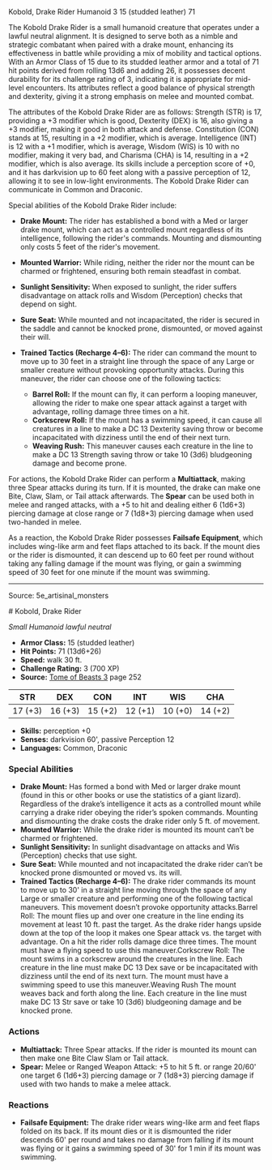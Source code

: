 <MonsterName/>Kobold, Drake Rider</MonsterName>
<CreatureType/>Humanoid</CreatureType>
<CR/>3</CR>
<AC/>15 (studded leather)</AC>
<HP/>71</HP>
<summary>The Kobold Drake Rider is a small humanoid creature that operates under a lawful neutral alignment. It is designed to serve both as a nimble and strategic combatant when paired with a drake mount, enhancing its effectiveness in battle while providing a mix of mobility and tactical options. With an Armor Class of 15 due to its studded leather armor and a total of 71 hit points derived from rolling 13d6 and adding 26, it possesses decent durability for its challenge rating of 3, indicating it is appropriate for mid-level encounters. Its attributes reflect a good balance of physical strength and dexterity, giving it a strong emphasis on melee and mounted combat.</summary>

<detail>

The attributes of the Kobold Drake Rider are as follows: Strength (STR) is 17, providing a +3 modifier which is good, Dexterity (DEX) is 16, also giving a +3 modifier, making it good in both attack and defense. Constitution (CON) stands at 15, resulting in a +2 modifier, which is average. Intelligence (INT) is 12 with a +1 modifier, which is average, Wisdom (WIS) is 10 with no modifier, making it very bad, and Charisma (CHA) is 14, resulting in a +2 modifier, which is also average. Its skills include a perception score of +0, and it has darkvision up to 60 feet along with a passive perception of 12, allowing it to see in low-light environments. The Kobold Drake Rider can communicate in Common and Draconic.

Special abilities of the Kobold Drake Rider include:

- **Drake Mount:** The rider has established a bond with a Med or larger drake mount, which can act as a controlled mount regardless of its intelligence, following the rider's commands. Mounting and dismounting only costs 5 feet of the rider's movement.
  
- **Mounted Warrior:** While riding, neither the rider nor the mount can be charmed or frightened, ensuring both remain steadfast in combat.
  
- **Sunlight Sensitivity:** When exposed to sunlight, the rider suffers disadvantage on attack rolls and Wisdom (Perception) checks that depend on sight.
  
- **Sure Seat:** While mounted and not incapacitated, the rider is secured in the saddle and cannot be knocked prone, dismounted, or moved against their will.
  
- **Trained Tactics (Recharge 4–6):** The rider can command the mount to move up to 30 feet in a straight line through the space of any Large or smaller creature without provoking opportunity attacks. During this maneuver, the rider can choose one of the following tactics:
  - **Barrel Roll:** If the mount can fly, it can perform a looping maneuver, allowing the rider to make one spear attack against a target with advantage, rolling damage three times on a hit.
  - **Corkscrew Roll:** If the mount has a swimming speed, it can cause all creatures in a line to make a DC 13 Dexterity saving throw or become incapacitated with dizziness until the end of their next turn.
  - **Weaving Rush:** This maneuver causes each creature in the line to make a DC 13 Strength saving throw or take 10 (3d6) bludgeoning damage and become prone.

For actions, the Kobold Drake Rider can perform a **Multiattack**, making three Spear attacks during its turn. If it is mounted, the drake can make one Bite, Claw, Slam, or Tail attack afterwards. The **Spear** can be used both in melee and ranged attacks, with a +5 to hit and dealing either 6 (1d6+3) piercing damage at close range or 7 (1d8+3) piercing damage when used two-handed in melee.

As a reaction, the Kobold Drake Rider possesses **Failsafe Equipment**, which includes wing-like arm and feet flaps attached to its back. If the mount dies or the rider is dismounted, it can descend up to 60 feet per round without taking any falling damage if the mount was flying, or gain a swimming speed of 30 feet for one minute if the mount was swimming.</detail>



---

Source: 5e_artisinal_monsters

<statblock>
# Kobold, Drake Rider

*Small* *Humanoid* *lawful neutral*

- **Armor Class:** 15 (studded leather)
- **Hit Points:** 71 (13d6+26)
- **Speed:** walk 30 ft.
- **Challenge Rating:** 3 (700 XP)
- **Source:** [Tome of Beasts 3](https://koboldpress.com/kpstore/product/tome-of-beasts-3-for-5th-edition/) page 252

| STR | DEX | CON | INT | WIS | CHA |
| --- | --- | --- | --- | --- | --- |
| 17 (+3) | 16 (+3) | 15 (+2) | 12 (+1) | 10 (+0) | 14 (+2) |

- **Skills:** perception +0
- **Senses:** darkvision 60', passive Perception 12
- **Languages:** Common, Draconic

### Special Abilities

- **Drake Mount:** Has formed a bond with Med or larger drake mount (found in this or other books or use the statistics of a giant lizard). Regardless of the drake’s intelligence it acts as a controlled mount while carrying a drake rider obeying the rider’s spoken commands. Mounting and dismounting the drake costs the drake rider only 5 ft. of movement.
- **Mounted Warrior:** While the drake rider is mounted its mount can’t be charmed or frightened.
- **Sunlight Sensitivity:** In sunlight disadvantage on attacks and Wis (Perception) checks that use sight.
- **Sure Seat:** While mounted and not incapacitated the drake rider can’t be knocked prone dismounted or moved vs. its will.
- **Trained Tactics (Recharge 4–6):** The drake rider commands its mount to move up to 30' in a straight line moving through the space of any Large or smaller creature and performing one of the following tactical maneuvers. This movement doesn’t provoke opportunity attacks.Barrel Roll: The mount flies up and over one creature in the line ending its movement at least 10 ft. past the target. As the drake rider hangs upside down at the top of the loop it makes one Spear attack vs. the target with advantage. On a hit the rider rolls damage dice three times. The mount must have a flying speed to use this maneuver.Corkscrew Roll: The mount swims in a corkscrew around the creatures in the line. Each creature in the line must make DC 13 Dex save or be incapacitated with dizziness until the end of its next turn. The mount must have a swimming speed to use this maneuver.Weaving Rush The mount weaves back and forth along the line. Each creature in the line must make DC 13 Str save or take 10 (3d6) bludgeoning damage and be knocked prone.

### Actions

- **Multiattack:** Three Spear attacks. If the rider is mounted its mount can then make one Bite Claw Slam or Tail attack.
- **Spear:** Melee or Ranged Weapon Attack: +5 to hit 5 ft. or range 20/60' one target 6 (1d6+3) piercing damage or 7 (1d8+3) piercing damage if used with two hands to make a melee attack.

### Reactions

- **Failsafe Equipment:** The drake rider wears wing-like arm and feet flaps folded on its back. If its mount dies or it is dismounted the rider descends 60' per round and takes no damage from falling if its mount was flying or it gains a swimming speed of 30' for 1 min if its mount was swimming.


</statblock>


